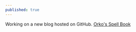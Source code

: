 ```yaml
---
published: true
---
```

Working on a new blog hosted on GitHub.
[Orko's Spell Book](https://github.com/Orkogithub "Repo")
